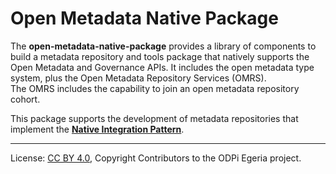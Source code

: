 <!-- SPDX-License-Identifier: CC-BY-4.0 -->
<!-- Copyright Contributors to the ODPi Egeria project. -->

# Open Metadata Native Package	

The **open-metadata-native-package** provides a library of components to
build a metadata repository and tools package that natively supports
the Open Metadata and Governance APIs.
It includes the open metadata type system,
plus the Open Metadata Repository Services (OMRS).  
The OMRS includes the capability to join an open metadata repository cohort. 

This package supports the development of metadata repositories that
implement the **[Native Integration Pattern](../../../open-metadata-publication/website/open-metadata-integration-patterns/native-integration-pattern.md)**.




----
License: [CC BY 4.0](https://creativecommons.org/licenses/by/4.0/),
Copyright Contributors to the ODPi Egeria project.
 